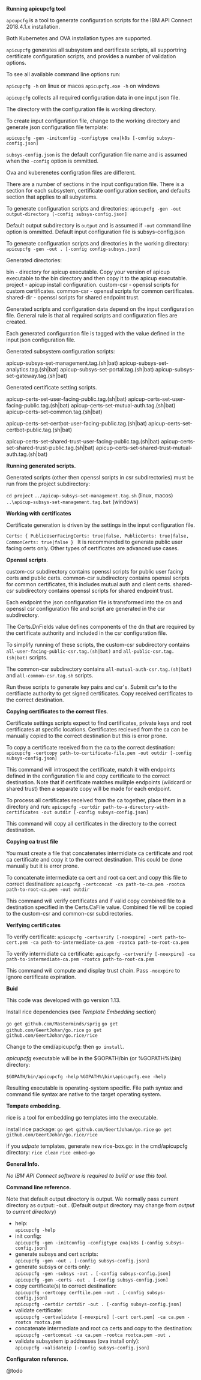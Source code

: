 **Running apicupcfg tool**

`apcupcfg` is a tool to generate configuration scripts for the IBM API Connect 2018.4.1.x installation.

Both Kubernetes and OVA installation types are supported.

`apicupcfg` generates all subsystem and certificate scripts, all supportring certificate configuration
scripts, and provides a number of validation options.

To see all available command line options run:

`apicupcfg -h` on linux or macos
`apicupcfg.exe -h` on windows

`apicupcfg` collects all required configuration data in one input json file.

The directory with the configuration file is working directory.

To create input configuration file, change to the working directory and generate json 
configuration file template:

`apicupcfg -gen -initconfig -configtype ova|k8s [-config subsys-config.json]`

`subsys-config.json` is the default configuration file name and is assumed when the `-config` option 
is ommitted.

Ova and kuberenetes configration files are different.

There are a number of sections in the input configuration file. There is a section for each subsystem,
certificate configuration section, and defaults section that applies to all subystems.

To generate configuration scripts and directories:
`apicupcfg -gen -out output-directory [-config subsys-config.json]`

Default output subdirectory is `output` and is assumed if `-out` command line option is ommitted.
Default input configuration file is subsys-config.json

To generate configuration scripts and directories in the working directory:
`apicupcfg -gen -out . [-config config-subsys.json]`

Generated directories:

bin - directory for apicup executable. Copy your version of apicup executable to the bin directory and then copy it to the apicup executable.
project - apicup install configuration.
custom-csr - openssl scripts for custom certificates.
common-csr - openssl scripts for common certificates.
shared-dir - openssl scripts for shared endpoint trust.

Generated scripts and configuration data depend on the input configuration file.
General rule is that all required scripts and configuration files are created.

Each generated configuration file is tagged with the value defined in the input json configuration file.

Generated subsystem configuration scripts:

apicup-subsys-set-management.tag.(sh|bat)
apicup-subsys-set-analytics.tag.(sh|bat)
apicup-subsys-set-portal.tag.(sh|bat)
apicup-subsys-set-gateway.tag.(sh|bat)

Generated certificate setting scripts.

apicup-certs-set-user-facing-public.tag.(sh|bat)
apicup-certs-set-user-facing-public.tag.(sh|bat)
apicup-certs-set-mutual-auth.tag.(sh|bat)
apicup-certs-set-common.tag.(sh|bat)

apicup-certs-set-certbot-user-facing-public.tag.(sh|bat)
apicup-certs-set-certbot-public.tag.(sh|bat)

apicup-certs-set-shared-trust-user-facing-public.tag.(sh|bat)
apicup-certs-set-shared-trust-public.tag.(sh|bat)
apicup-certs-set-shared-trust-mutual-auth.tag.(sh|bat)

**Running generated scripts.**

Generated scripts (other then openssl scripts in csr subdirectories) must be run from the project subdirectory:

`cd project`
`../apicup-subsys-set-management.tag.sh` (linux, macos)
`..\apicup-subsys-set-management.tag.bat` (windows)

**Working with certificates**

Certificate generation is driven by the settings in the input configuration file.

`Certs: {
    PublicUserFacingCerts: true|false,
    PublicCerts: true|false,
    CommonCerts: true|false
}
`
It is recommended to generate public user facing certs only. Other types of certificates are advanced use cases.

**Openssl scripts**.

custom-csr subdirectory contains openssl scripts for public user facing certs and public certs.
common-csr subdirectory contains openssl scripts for common certificates, this includes mutual auth and client certs.
shared-csr subdirectory contains openssl scripts for shared endpoint trust.

Each endpoint the json configuration file is transformed into the cn and openssl csr configuration
file and script are generated in the csr subdirectory.

The Certs.DnFields value defines components of the dn that are required by the certificate authority
and included in the csr configuration file.

To simplify running of these scripts, the custom-csr subdirectory contains 
`all-user-facing-public-csr.tag.(sh|bat)` and `all-public-csr.tag.(sh|bat)` scripts.

The common-csr subdirectory contains `all-mutual-auth-csr.tag.(sh|bat)` and `all-common-csr.tag.sh` scripts.

Run these scripts to generate key pairs and csr's. Submit csr's to the certifiacte authority to get signed certificates.
Copy received certificates to the correct destination.

**Copying certificates to the correct files**.

Certificate settings scripts expect to find certificates, private keys and root certificates at specific locations.
Certificates recieved from the ca can be manually copied to the correct destination but this is error prone.

To copy a certificate received from the ca to the correct destination:
`apicupcfg -certcopy path-to-certificate-file.pem -out outdir [-config subsys-config.json]`

This command will introspect the certificate, match it with endpoints defined in the configuration file
and copy certificate to the correct destination. Note that if certificate matches mulitple endpoints
(wildcard or shared trust) then a separate copy will be made for each endpoint.

To process all certificates received from the ca together, place them in a directory and run:
`apicupcfg -certdir path-to-a-directory-with-certificates -out outdir [-config subsys-config.json]`

This command will copy all certificates in the directory to the correct destination.

**Copying ca trust file**

You must create a file that concatenates intermidiate ca certificate and root ca certificate and copy it to the correct destination.
This could be done manually but it is error prone.

To concatenate intermediate ca cert and root ca cert and copy this file to correct destination:
`apicupcfg -certconcat -ca path-to-ca.pem -rootca path-to-root-ca.pem -out outdir`

This command will verify certificates and if valid copy combined file to a destination specified
in the Certs.CaFile value. Combined file will be copied to the custom-csr and common-csr subdirectories.

**Verifying certificates**

To verify certificate:
`apicupcfg -certverify [-noexpire] -cert path-to-cert.pem -ca path-to-intermediate-ca.pem -rootca path-to-root-ca.pem`

To verify intermidiate ca certificate:
`apicupcfg -certverify [-noexpire] -ca path-to-intermediate-ca.pem -rootca path-to-root-ca.pem`

This command will compute and display trust chain. Pass `-noexpire` to ignore certificate expiration.

**Buid**

This code was developed with go version 1.13.

Install rice dependencies (see *Template Embedding* section)

`go get github.com/Masterminds/sprig`
`go get github.com/GeertJohan/go.rice`
`go get github.com/GeertJohan/go.rice/rice`

Change to the cmd/apicupcfg: then `go install`.

*apicupcfg* executable will be in the $GOPATH/bin (or %GOPATH%\bin) directory:

`$GOPATH/bin/apicupcfg -help`
`%GOPATH%\bin\apicupcfg.exe -help`

Resulting executable is operating-system specific. 
File path syntax and command file syntax are native to the target operating system.

**Tempate embedding.**

rice is a tool for embedding go templates into the executable.

install rice package:
`go get github.com/GeertJohan/go.rice`
`go get github.com/GeertJohan/go.rice/rice`

if you *udpate* templates, generate new rice-box.go:
in the cmd/apicupcfg directory:
`rice clean`
`rice embed-go`

**General Info.**

*No IBM API Connect software is required to build or use this tool.*

**Command line reference.**

Note that default output directory is output. We normally pass current directory as output: -out .
(Default output directory may change from *output* to *current directory*)

- help:  
`apicupcfg -help`  
- init config:  
`apicupcfg -gen -initconfig -configtype ova|k8s [-config subsys-config.json]`  
- generate subsys and cert scripts:  
`apicupcfg -gen -out . [-config subsys-config.json]`  
- generate subsys or certs only:  
`apicupcfg -gen -subsys -out . [-config subsys-config.json]`
`apicupcfg -gen -certs -out . [-config subsys-config.json]`
- copy certificate(s) to correct destination:  
`apicupcfg -certcopy cerftile.pem -out . [-config subsys-config.json]`  
`apicupcfg -certdir certdir -out . [-config subsys-config.json]`  
- validate certificate:  
`apicupcfg -certvalidate [-noexpire] [-cert cert.pem] -ca ca.pem -rootca rootca.pem`  
- concatenate intermediate and root ca certs and copy to the destination:  
`apicupcfg -certconcat -ca ca.pem -rootca rootca.pem -out .`  
- validate subsystem ip addresses (ova install only):  
`apicupcfg -validateip [-config subsys-config.json]`

**Configuraton reference.**

@todo

